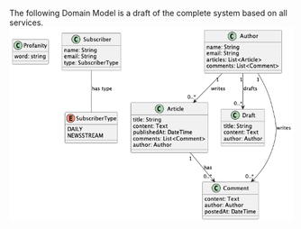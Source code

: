 The following Domain Model is a draft of the complete system based on all services.
![](DomainModel.png)